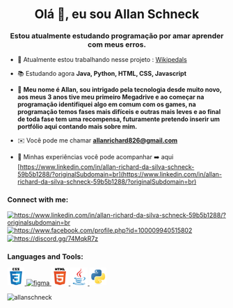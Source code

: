 <h1 align="center">Olá 🖖, eu sou Allan Schneck</h1>
<h3 align="center">Estou atualmente estudando programação por amar aprender com meus erros.</h3>

- 🎸 Atualmente estou trabalhando nesse projeto : [Wikipedals](https://www.figma.com/design/blEJLJCJVAkjQZt6XLmmUJ/Untitled?node-id=0-1&t=Vdgaib8LywXkBdZv-1)

- 📚 Estudando agora **Java, Python, HTML, CSS, Javascript**

- 💬 **Meu nome é Allan, sou intrigado pela tecnologia desde muito novo, aos meus 3 anos tive meu primeiro Megadrive e ao começar na programação identifiquei algo em comum com os games, na programação temos fases mais difíceis e outras mais leves e ao final de toda fase tem uma recompensa, futuramente pretendo inserir um portfólio aqui contando mais sobre mim.**

- ✉️ Você pode me chamar **allanrichard826@gmail.com**

- 📄 Minhas experiências você pode acompanhar ➡️ aqui [https://www.linkedin.com/in/allan-richard-da-silva-schneck-59b5b1288/?originalSubdomain=br](https://www.linkedin.com/in/allan-richard-da-silva-schneck-59b5b1288/?originalSubdomain=br)

<h3 align="left">Connect with me:</h3>
<p align="left">
<a href="https://linkedin.com/in/https://www.linkedin.com/in/allan-richard-da-silva-schneck-59b5b1288/?originalsubdomain=br" target="blank"><img align="center" src="https://raw.githubusercontent.com/rahuldkjain/github-profile-readme-generator/master/src/images/icons/Social/linked-in-alt.svg" alt="https://www.linkedin.com/in/allan-richard-da-silva-schneck-59b5b1288/?originalsubdomain=br" height="30" width="40" /></a>
<a href="https://fb.com/https://www.facebook.com/profile.php?id=100009940515802" target="blank"><img align="center" src="https://raw.githubusercontent.com/rahuldkjain/github-profile-readme-generator/master/src/images/icons/Social/facebook.svg" alt="https://www.facebook.com/profile.php?id=100009940515802" height="30" width="40" /></a>
<a href="allan_schneck/" alt="https://www.instagram.com/allan_schneck/" height="30" width="40" /></a>
<a href="https://discord.gg/https://discord.gg/74MqkR7z" target="blank"><img align="center" src="https://raw.githubusercontent.com/rahuldkjain/github-profile-readme-generator/master/src/images/icons/Social/discord.svg" alt="https://discord.gg/74MqkR7z" height="30" width="40" /></a>
</p>

<h3 align="left">Languages and Tools:</h3>
<p align="left"> <a href="https://www.w3schools.com/css/" target="_blank" rel="noreferrer"> <img src="https://raw.githubusercontent.com/devicons/devicon/master/icons/css3/css3-original-wordmark.svg" alt="css3" width="40" height="40"/> </a> <a href="https://www.figma.com/" target="_blank" rel="noreferrer"> <img src="https://www.vectorlogo.zone/logos/figma/figma-icon.svg" alt="figma" width="40" height="40"/> </a> <a href="https://www.w3.org/html/" target="_blank" rel="noreferrer"> <img src="https://raw.githubusercontent.com/devicons/devicon/master/icons/html5/html5-original-wordmark.svg" alt="html5" width="40" height="40"/> </a> <a href="https://www.java.com" target="_blank" rel="noreferrer"> <img src="https://raw.githubusercontent.com/devicons/devicon/master/icons/java/java-original.svg" alt="java" width="40" height="40"/> </a> <a href="https://www.python.org" target="_blank" rel="noreferrer"> <img src="https://raw.githubusercontent.com/devicons/devicon/master/icons/python/python-original.svg" alt="python" width="40" height="40"/> </a> </p>

<p><img align="center" src="https://github-readme-stats.vercel.app/api/top-langs?username=allanschneck&show_icons=true&locale=en&layout=compact" alt="allanschneck" /></p>
